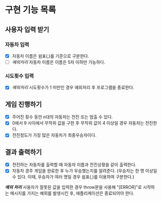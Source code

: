 # 구현 기능 목록

## 사용자 입력 받기

### 자동차 입력

- [x] 자동차 이름은 쉼표(,)를 기준으로 구분한다.
- [ ] _예외처리_ 자동차 이름은 이름은 5자 이하만 가능하다.

### 시도횟수 입력

- [x] _예외처리_ 시도횟수가 1 미만인 경우 예외처리 후 프로그램을 종료한다.

## 게임 진행하기

- [x] 주어진 횟수 동안 n대의 자동차는 전진 또는 멈출 수 있다.
- [x] 0에서 9 사이에서 무작위 값을 구한 후 무작위 값이 4 이상일 경우 자동차는 전진한다.
- [x] 전진정도가 가장 많은 자동차가 최종우승자이다.

## 결과 출력하기

- [x] 전진하는 자동차를 출력할 때 자동차 이름과 전진상황을 같이 출력한다.
- [x] 자동차 경주 게임을 완료한 후 누가 우승했는지를 알려준다.
      (우승자는 한 명 이상일 수 있다. 이때, 우승자가 여러 명일 경우 쉼표(,)를 이용하여 구분한다.)

**_예외 처리_**
사용자가 잘못된 값을 입력한 경우 throw문을 사용해 "[ERROR]"로 시작하는 메시지를 가지는 예외를 발생시킨 후, 애플리케이션은 종료되어야 한다.
